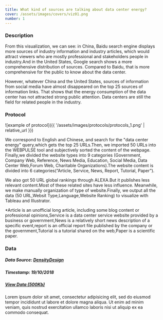 ```yaml
---
title: What kind of sources are talking about data center energy?
cover: /assets/images/covers/viz01.png
number: 1
---
```

### Description
From this visualization, we can see: in China, Baidu search engine displays more sources of industry information and industry articles, which would attract viewers who are mostly professional and stakeholders people in industry.And in the United States, Google search shows a more comprehensive distribution of sources. Compared to Baidu, that is more comprehensive for the public to know about the data center.

However, whatever China and the United States, sources of information from social media have almost disappeared on the top 25 sources of information links. That shows that the energy consumption of the data center has not attracted strong public attention. Data centers are still the field for related people in the industry.

### Protocol

![example of protocol]({{ '/assets/images/protocols/protocols_1.png' | relative_url }})

We correspond to English and Chinese, and search for the "data center energy" query,which gets the top 25 URLs.Then, we imported 50 URLs into the WEBPULSE tool and subjectively sorted the content of the webpage. Finally,we divided the website types into 9 categories (Government, Company Web, Reference, News Media, Education, Social Media, Data Center Web,Forum Web, Charitable Organizations).The website content is divided into 6 categories(“Article, Service, News, Report, Tutorial, Paper”). 

We also got 50 URL global rankings through ALEXA.But it publishes less relevant content.Most of these related sites have less influence. Meanwhile, we make manually organization of type of website.Finally, we output all the data (50 URL,Websit Type,Language,Website Ranking) to visualize with Tableau and Illustrator.

*Article is an unofficial long article, including some blog content or professional opinions,Service is a data center service website provided by a business or government,News is a relatively short news description of a specific event,report is an official report file published by the company or the government,Tutorial is a tutorial shared on the web,Paper is a scientific paper.


### Data
##### Data Source: [DensityDesign](http://densitydesign.org/)
##### Timestamp: 19/10/2018
##### [View Data (500Kb)](http://densitydesign.org/)
Lorem ipsum dolor sit amet, consectetur adipisicing elit, sed do eiusmod tempor incididunt ut labore et dolore magna aliqua.
Ut enim ad minim veniam, quis nostrud exercitation ullamco laboris nisi ut aliquip ex ea commodo consequat.
